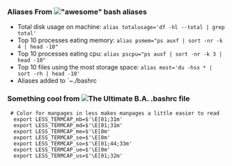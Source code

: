 ### Aliases From !["awesome" bash aliases](https://github.com/vikaskyadav/awesome-bash-alias)
  - Total disk usage on machine: `alias totalusage='df -hl --total | grep total'`
  - Top 10 processes eating memory: `alias psmem="ps auxf | sort -nr -k 4 | head -10"`
  - Top 10 processes eating cpu: `alias pscpu="ps auxf | sort -nr -k 3 | head -10"`
  - Top 10 files using the most storage space: `alias most='du -hsx * | sort -rh | head -10'`
  - Aliases added to `~./bashrc

### Something cool from ![The Ultimate B.A. `.bashrc` file](https://gist.github.com/zachbrowne/8bc414c9f30192067831fafebd14255c)
  ```
   # Color for manpages in less makes manpages a little easier to read
    export LESS_TERMCAP_mb=$'\E[01;31m'
    export LESS_TERMCAP_md=$'\E[01;31m'
    export LESS_TERMCAP_me=$'\E[0m'
    export LESS_TERMCAP_se=$'\E[0m'
    export LESS_TERMCAP_so=$'\E[01;44;33m'
    export LESS_TERMCAP_ue=$'\E[0m'
    export LESS_TERMCAP_us=$'\E[01;32m'
  ```

